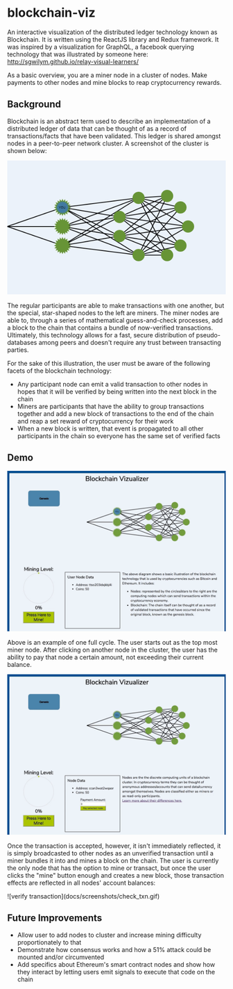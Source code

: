 # blockchain-viz
An interactive visualization of the distributed ledger technology known as Blockchain. It is written using the ReactJS library and Redux framework. It was inspired by a visualization for GraphQL, a facebook querying technology that was illustrated by someone here: http://sgwilym.github.io/relay-visual-learners/

As a basic overview, you are a miner node in a cluster of nodes. Make payments to other nodes and mine blocks to reap cryptocurrency rewards.

## Background
Blockchain is an abstract term used to describe an implementation of a distributed ledger of data that can be thought of as a record of transactions/facts that have been validated. This ledger is shared amongst nodes in a peer-to-peer network cluster. A screenshot of the cluster is shown below:

![node cluster](docs/screenshots/node_cluster.png)

The regular participants are able to make transactions with one another, but the special, star-shaped nodes to the left are miners. The miner nodes are able to, through a series of mathematical guess-and-check processes, add a block to the chain that contains a bundle of now-verified transactions.
Ultimately, this technology allows for a fast, secure distribution of pseudo-databases among peers and doesn't require any trust between transacting parties.

For the sake of this illustration, the user must be aware of the following facets of the blockchain technology:

- Any participant node can emit a valid transaction to other nodes in hopes that it will be verified by being written into the next block in the chain
- Miners are participants that have the ability to group transactions together and add a new block of transactions to the end of the chain and reap a set reward of cryptocurrency for their work
- When a new block is written, that event is propagated to all other participants in the chain so everyone has the same set of verified facts

## Demo
![make transaction](docs/screenshots/make_payment.gif)

<p> Above is an example of one full cycle. The user starts out as the top most miner node. After clicking on another node in the cluster, the user has the ability to pay that node a certain amount, not exceeding their current balance. </p>

![mine block](docs/screenshots/mine_block.gif)


<p>Once the transaction is accepted, however, it isn't immediately reflected, it is simply broadcasted to other nodes as an unverified transaction until a miner bundles it into and mines a block on the chain. The user is currently the only node that has the option to mine or transact, but once the user clicks the "mine" button enough and creates a new block, those transaction effects are reflected in all nodes' account balances: </p>
![verify transaction](docs/screenshots/check_txn.gif)


## Future Improvements
- Allow user to add nodes to cluster and increase mining difficulty proportionately to that
- Demonstrate how consensus works and how a 51% attack could be mounted and/or circumvented
- Add specifics about Ethereum's smart contract nodes and show how they interact by letting users emit signals to execute that code on the chain
